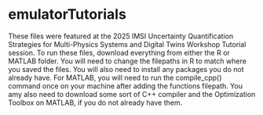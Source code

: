 # emulatorTutorials
These files were featured at the 2025 IMSI Uncertainty Quantification Strategies for Multi-Physics Systems and Digital Twins Workshop Tutorial session.
To run these files, download everything from either the R or MATLAB folder.
You will need to change the filepaths in R to match where you saved the files.
You will also need to install any packages you do not already have.
For MATLAB, you will need to run the compile_cpp() command once on your machine after adding the functions filepath.
You amy also need to download some sort of C++ compiler and the Optimization Toolbox on MATLAB, if you do not already have them.

